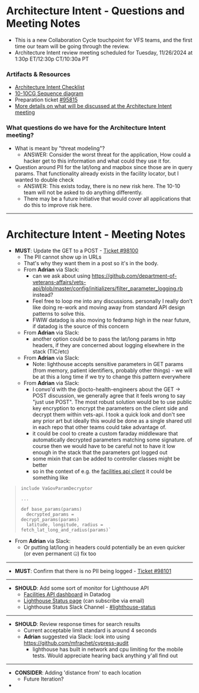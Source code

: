 # Architecture Intent - Questions and Meeting Notes
- This is a new Collaboration Cycle touchpoint for VFS teams, and the first time our team will be going through the review.
- Architecture Intent review meeting scheduled for Tuesday, 11/26/2024 at 1:30p ET/12:30p CT/10:30a PT

### Artifacts & Resources
- [Architecture Intent Checklist](https://github.com/department-of-veterans-affairs/va.gov-team-sensitive/blob/master/platform/engineering/collaboration-cycle/architecture-intent/checklist/10-10%20Health%20Apps-10-10CG-11-06-2024.md)
- [10-10CG Sequence diagram](https://github.com/department-of-veterans-affairs/va.gov-team-sensitive/blob/master/platform/engineering/collaboration-cycle/architecture-intent/diagrams/1010-health-apps/10-10cg-sequence-diagram-10072024.md)
- Preparation ticket [#95815](https://github.com/department-of-veterans-affairs/va.gov-team/issues/95815)
- [More details on what will be discussed at the Architecture Intent meeting](https://github.com/department-of-veterans-affairs/va.gov-team/blob/master/platform/engineering/collab-cycle/architecture-intent-meeting.md)
  

### What questions do we have for the Architecture Intent meeting?
- What is meant by "threat modeling"?
     - ANSWER: Consider the worst threat for the application, How could a hacker get to this information and what could they use it for.
- Question around PII for the lat/long and mapbox since those are in query params. That functionality already exists in the facility locator, but I wanted to double check
     - ANSWER: This exists today, there is no new risk here.  The 10-10 team will not be asked to do anything differently.
     - There may be a future initiative that would cover all applications that do this to improve risk here.

---

# Architecture Intent - Meeting Notes
- **MUST**: Update the GET to a POST - [Ticket #98100](https://github.com/department-of-veterans-affairs/va.gov-team/issues/98100)
     - The PII cannot show up in URLs
     - That's why they want them in a post so it's in the body.
     - From **Adrian** via Slack:
          - can we ask about using https://github.com/department-of-veterans-affairs/vets-api/blob/master/config/initializers/filter_parameter_logging.rb instead?
          - Feel free to loop me into any discussions. personally I really don't like doing re-work and moving away from standard API design patterns to solve this.
          - FWIW datadog is also moving to fedramp high in the near future, if datadog is the source of this concern
     - From **Adrian** via Slack:
          - another option could be to pass the lat/long params in http headers, if they are concerned about logging elsewhere in the stack (TIC/etc)
     - From **Adrian** via Slack:
          - Note: lighthouse accepts sensitive parameters in GET params (from memory, patient identifiers, probably other things) - we will be at this a long time if we try to change this pattern everywhere
     - From **Adrian** via Slack:
          - I convo'd with the @octo-health-engineers about the GET -> POST discussion, we generally agree that it feels wrong to say "just use POST". The most robust solution would be to use public key encryption to encrypt the parameters on the client side and decrypt them within vets-api. I took a quick look and don't see any prior art but ideally this would be done as a single shared util in each repo that other teams could take advantage of.
          - it could be cool to create a custom faraday middleware that automatically decrypted parameters matching some signature. of course then we would have to be careful not to have it low enough in the stack that the parameters got logged out
          - some mixin that can be added to controller classes might be better
          - so in the context of e.g. the [facilities api client](https://github.com/department-of-veterans-affairs/vets-api/blob/eff3d537d977c9b8086060929c6ac1df13ec3421/modules/facilities_api/app/services/facilities_api/v2/ppms/client.rb#L97) it could be something like
>     include VaGovParamDecryptor
>     
>     ...
>     
>     def base_params(params)
>       decrypted_params =
>     decrypt_params(params)
>       latitude, longitude, radius =
>     fetch_lat_long_and_radius(params)`
>  
- From **Adrian** via Slack:
     - Or putting lat/long in headers could potentially be an even quicker (or even permanent :zipper_mouth_face:) fix too
---
- **MUST**: Confirm that there is no PII being logged - [Ticket #98101](https://github.com/department-of-veterans-affairs/va.gov-team/issues/98101)
---
- **SHOULD**: Add some sort of monitor for Lighthouse API
     - [Facilities API dashboard](https://vagov.ddog-gov.com/dashboard/3vy-h6h-4ek/sitewide-facilities?fromUser=false&refresh_mode=sliding&from_ts=1733159562644&to_ts=1733163162644&live=true) in Datadog
     - [Lighthouse Status page](https://valighthouse.statuspage.io/) (can subscribe via email)
     - Lighthouse Status Slack Channel - [#lighthouse-status](https://dsva.slack.com/archives/C066SRV1N80)
---
- **SHOULD**: Review response times for search results
     - Current acceptable limit standard is around 4 seconds
     - **Adrian** suggested via Slack: look into using https://github.com/mfrachet/cypress-audit
          - lighthouse has built in network and cpu limiting for the mobile tests. Would appreciate hearing back anything y'all find out
---
- **CONSIDER**: Adding 'distance from' to each location
     - Future Iteration?
- 

